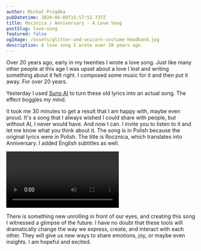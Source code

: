 ```yaml
---
author: Michał Prządka
pubDatetime: 2024-04-09T15:57:52.737Z
title: Rocznica / Anniversary - A Love Song
postSlug: love-song
featured: false
ogImage: /assets/glitter-and-unicorn-costume-headband.jpg
description: A love song I wrote over 20 years ago.
---
```


Over 20 years ago, early in my twenties I wrote a love song. Just like many other people at this age I was upset about a love I lost and writing something about it felt right. I composed some music for it and then put it away. For over 20 years.

Yesterday I used [Suno AI](https://www.suno.ai/) to turn these old lyrics into an actual song. The effect boggles my mind.

It took me 30 minutes to get a result that I am happy with, maybe even proud. It's a song that I always wished I could share with people, but without AI, I never would have. And now I can. I invite you to listen to it and let me know what you think about it. The song is in Polish because the original lyrics were in Polish. The title is Rocznica, which translates into Anniversary. I added English subtitles as well.


<video controls="">
  <source src="/assets/rocznica_video.mp4"  type="video/mp4">
</video>


There is something new unrolling in front of our eyes, and creating this song I witnessed a glimpse of the future. I have no doubt that these tools will dramatically change the way we express, create, and interact with each other. They will give us new ways to share emotions, joy, or maybe even insights. I am hopeful and excited.